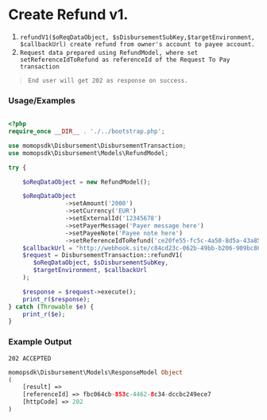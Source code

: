 # Create Refund v1.

1.	`refundV1($oReqDataObject, $sDisbursementSubKey,$targetEnvironment, $callbackUrl) create refund from owner's account to payee account.`
2. `Request data prepared using RefundModel, where set setReferenceIdToRefund as referenceId of the Request To Pay transaction`

> `End user will get 202 as response on success. `

### Usage/Examples

```php

<?php
require_once __DIR__ . './../bootstrap.php';

use momopsdk\Disbursement\DisbursementTransaction;
use momopsdk\Disbursement\Models\RefundModel;

try {

    $oReqDataObject = new RefundModel();

    $oReqDataObject
                ->setAmount('2000')
                ->setCurrency('EUR')
                ->setExternalId('12345678')
                ->setPayerMessage('Payer message here')
                ->setPayeeNote('Payee note here')
                ->setReferenceIdToRefund('ce20fe55-fc5c-4a50-8d5a-43a85e67f928');
    $callbackUrl = "http://webhook.site/c84cd23c-062b-49bb-b206-909bc8625207";
    $request = DisbursementTransaction::refundV1(
       $oReqDataObject, $sDisbursementSubKey,
       $targetEnvironment, $callbackUrl
    );

    $response = $request->execute();
    print_r($response);
} catch (Throwable $e) {
    print_r($e);
}

```

### Example Output
`202 ACCEPTED`
```php
momopsdk\Disbursement\Models\ResponseModel Object
(
    [result] =>
    [referenceId] => fbc064cb-853c-4462-8c34-dccbc249ece7
    [httpCode] => 202
)


```

